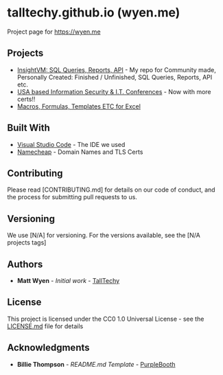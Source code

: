 # talltechy.github.io (wyen.me)

Project page for <https://wyen.me>

## Projects

* [InsightVM: SQL Queries, Reports, API](https://github.com/talltechy/InsightVM-SQL-Queries-Reports) - My repo for Community made, Personally Created: Finished / Unfinished, SQL Queries, Reports, API etc.
* [USA based Information Security & I.T. Conferences](https://github.com/talltechy/infosec_it-conferences-and-certs-usa) - Now with more certs!!
* [Macros, Formulas, Templates ETC for Excel](https://github.com/talltechy/Excel-Macros-Formulas)

## Built With

* [Visual Studio Code](https://github.com/microsoft/vscode) - The IDE we used
* [Namecheap](https://namecheap.com) - Domain Names and TLS Certs

## Contributing

Please read [CONTRIBUTING.md] for details on our code of conduct, and the process for submitting pull requests to us.

## Versioning

We use [N/A] for versioning. For the versions available, see the [N/A projects tags]

## Authors

* **Matt Wyen** - *Initial work* - [TallTechy](https://github.com/TallTechy)

## License

This project is licensed under the CC0 1.0 Universal License - see the [LICENSE.md](LICENSE.md) file for details

## Acknowledgments

* **Billie Thompson** - *README.md Template* - [PurpleBooth](https://github.com/PurpleBooth)
